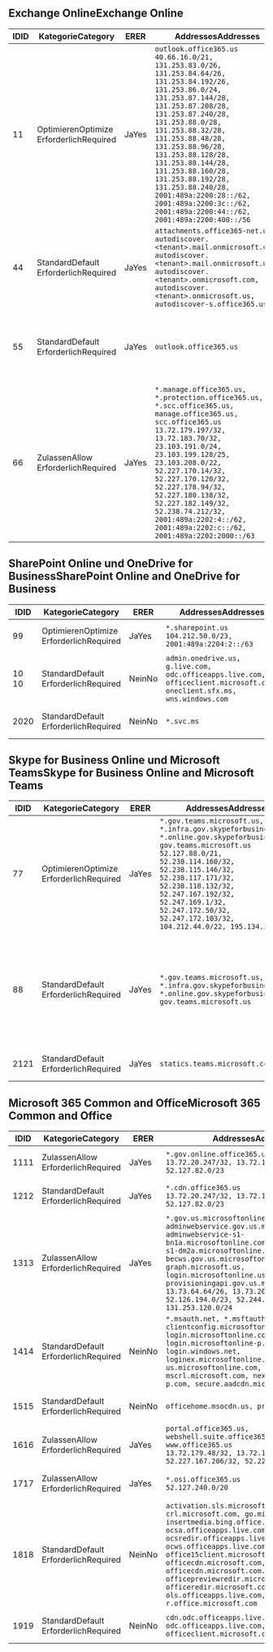 <!--THIS FILE IS AUTOMATICALLY GENERATED. MANUAL CHANGES WILL BE OVERWRITTEN.-->
<!--Please contact the Office 365 Endpoints team with any questions.-->
<!--USGovGCCHigh endpoints version 2019062800-->
<!--File generated 2019-06-28 11:00:11.8056-->

## <a name="exchange-online"></a><span data-ttu-id="0aae2-101">Exchange Online</span><span class="sxs-lookup"><span data-stu-id="0aae2-101">Exchange Online</span></span>

<span data-ttu-id="0aae2-102">ID</span><span class="sxs-lookup"><span data-stu-id="0aae2-102">ID</span></span> | <span data-ttu-id="0aae2-103">Kategorie</span><span class="sxs-lookup"><span data-stu-id="0aae2-103">Category</span></span> | <span data-ttu-id="0aae2-104">ER</span><span class="sxs-lookup"><span data-stu-id="0aae2-104">ER</span></span> | <span data-ttu-id="0aae2-105">Addresses</span><span class="sxs-lookup"><span data-stu-id="0aae2-105">Addresses</span></span> | <span data-ttu-id="0aae2-106">Ports</span><span class="sxs-lookup"><span data-stu-id="0aae2-106">Ports</span></span>
-- | -------------------- | --- | ------------------------------------------------------------------------------------------------------------------------------------------------------------------------------------------------------------------------------------------------------------------------------------------------------------------------------------------------------------------------------------------------------------------------------------------------ | -------------------------------
<span data-ttu-id="0aae2-107">1</span><span class="sxs-lookup"><span data-stu-id="0aae2-107">1</span></span> | <span data-ttu-id="0aae2-108">Optimieren</span><span class="sxs-lookup"><span data-stu-id="0aae2-108">Optimize</span></span><BR><span data-ttu-id="0aae2-109">Erforderlich</span><span class="sxs-lookup"><span data-stu-id="0aae2-109">Required</span></span> | <span data-ttu-id="0aae2-110">Ja</span><span class="sxs-lookup"><span data-stu-id="0aae2-110">Yes</span></span> | `outlook.office365.us`<BR>`40.66.16.0/21, 131.253.83.0/26, 131.253.84.64/26, 131.253.84.192/26, 131.253.86.0/24, 131.253.87.144/28, 131.253.87.208/28, 131.253.87.240/28, 131.253.88.0/28, 131.253.88.32/28, 131.253.88.48/28, 131.253.88.96/28, 131.253.88.128/28, 131.253.88.144/28, 131.253.88.160/28, 131.253.88.192/28, 131.253.88.240/28, 2001:489a:2200:28::/62, 2001:489a:2200:3c::/62, 2001:489a:2200:44::/62, 2001:489a:2200:400::/56` | <span data-ttu-id="0aae2-111">**TCP:** 443, 80</span><span class="sxs-lookup"><span data-stu-id="0aae2-111">**TCP:** 443, 80</span></span>
<span data-ttu-id="0aae2-112">4</span><span class="sxs-lookup"><span data-stu-id="0aae2-112">4</span></span> | <span data-ttu-id="0aae2-113">Standard</span><span class="sxs-lookup"><span data-stu-id="0aae2-113">Default</span></span><BR><span data-ttu-id="0aae2-114">Erforderlich</span><span class="sxs-lookup"><span data-stu-id="0aae2-114">Required</span></span> | <span data-ttu-id="0aae2-115">Ja</span><span class="sxs-lookup"><span data-stu-id="0aae2-115">Yes</span></span> | `attachments.office365-net.us, autodiscover.<tenant>.mail.onmicrosoft.com, autodiscover.<tenant>.mail.onmicrosoft.us, autodiscover.<tenant>.onmicrosoft.com, autodiscover.<tenant>.onmicrosoft.us, autodiscover-s.office365.us` | <span data-ttu-id="0aae2-116">**TCP:** 443, 80</span><span class="sxs-lookup"><span data-stu-id="0aae2-116">**TCP:** 443, 80</span></span>
<span data-ttu-id="0aae2-117">5</span><span class="sxs-lookup"><span data-stu-id="0aae2-117">5</span></span> | <span data-ttu-id="0aae2-118">Standard</span><span class="sxs-lookup"><span data-stu-id="0aae2-118">Default</span></span><BR><span data-ttu-id="0aae2-119">Erforderlich</span><span class="sxs-lookup"><span data-stu-id="0aae2-119">Required</span></span> | <span data-ttu-id="0aae2-120">Ja</span><span class="sxs-lookup"><span data-stu-id="0aae2-120">Yes</span></span> | `outlook.office365.us` | <span data-ttu-id="0aae2-121">**TCP:** 143, 25, 587, 993, 995</span><span class="sxs-lookup"><span data-stu-id="0aae2-121">**TCP:** 143, 25, 587, 993, 995</span></span>
<span data-ttu-id="0aae2-122">6</span><span class="sxs-lookup"><span data-stu-id="0aae2-122">6</span></span> | <span data-ttu-id="0aae2-123">Zulassen</span><span class="sxs-lookup"><span data-stu-id="0aae2-123">Allow</span></span><BR><span data-ttu-id="0aae2-124">Erforderlich</span><span class="sxs-lookup"><span data-stu-id="0aae2-124">Required</span></span> | <span data-ttu-id="0aae2-125">Ja</span><span class="sxs-lookup"><span data-stu-id="0aae2-125">Yes</span></span> | `*.manage.office365.us, *.protection.office365.us, *.scc.office365.us, manage.office365.us, scc.office365.us`<BR>`13.72.179.197/32, 13.72.183.70/32, 23.103.191.0/24, 23.103.199.128/25, 23.103.208.0/22, 52.227.170.14/32, 52.227.170.120/32, 52.227.178.94/32, 52.227.180.138/32, 52.227.182.149/32, 52.238.74.212/32, 2001:489a:2202:4::/62, 2001:489a:2202:c::/62, 2001:489a:2202:2000::/63` | <span data-ttu-id="0aae2-126">**TCP:** 25, 443</span><span class="sxs-lookup"><span data-stu-id="0aae2-126">**TCP:** 25, 443</span></span>

## <a name="sharepoint-online-and-onedrive-for-business"></a><span data-ttu-id="0aae2-127">SharePoint Online und OneDrive for Business</span><span class="sxs-lookup"><span data-stu-id="0aae2-127">SharePoint Online and OneDrive for Business</span></span>

<span data-ttu-id="0aae2-128">ID</span><span class="sxs-lookup"><span data-stu-id="0aae2-128">ID</span></span> | <span data-ttu-id="0aae2-129">Kategorie</span><span class="sxs-lookup"><span data-stu-id="0aae2-129">Category</span></span> | <span data-ttu-id="0aae2-130">ER</span><span class="sxs-lookup"><span data-stu-id="0aae2-130">ER</span></span> | <span data-ttu-id="0aae2-131">Addresses</span><span class="sxs-lookup"><span data-stu-id="0aae2-131">Addresses</span></span> | <span data-ttu-id="0aae2-132">Ports</span><span class="sxs-lookup"><span data-stu-id="0aae2-132">Ports</span></span>
-- | -------------------- | --- | ----------------------------------------------------------------------------------------------------------------------- | ----------------
<span data-ttu-id="0aae2-133">9</span><span class="sxs-lookup"><span data-stu-id="0aae2-133">9</span></span> | <span data-ttu-id="0aae2-134">Optimieren</span><span class="sxs-lookup"><span data-stu-id="0aae2-134">Optimize</span></span><BR><span data-ttu-id="0aae2-135">Erforderlich</span><span class="sxs-lookup"><span data-stu-id="0aae2-135">Required</span></span> | <span data-ttu-id="0aae2-136">Ja</span><span class="sxs-lookup"><span data-stu-id="0aae2-136">Yes</span></span> | `*.sharepoint.us`<BR>`104.212.50.0/23, 2001:489a:2204:2::/63` | <span data-ttu-id="0aae2-137">**TCP:** 443, 80</span><span class="sxs-lookup"><span data-stu-id="0aae2-137">**TCP:** 443, 80</span></span>
<span data-ttu-id="0aae2-138">10 </span><span class="sxs-lookup"><span data-stu-id="0aae2-138">10</span></span> | <span data-ttu-id="0aae2-139">Standard</span><span class="sxs-lookup"><span data-stu-id="0aae2-139">Default</span></span><BR><span data-ttu-id="0aae2-140">Erforderlich</span><span class="sxs-lookup"><span data-stu-id="0aae2-140">Required</span></span> | <span data-ttu-id="0aae2-141">Nein</span><span class="sxs-lookup"><span data-stu-id="0aae2-141">No</span></span> | `admin.onedrive.us, g.live.com, odc.officeapps.live.com, officeclient.microsoft.com, oneclient.sfx.ms, wns.windows.com` | <span data-ttu-id="0aae2-142">**TCP:** 443, 80</span><span class="sxs-lookup"><span data-stu-id="0aae2-142">**TCP:** 443, 80</span></span>
<span data-ttu-id="0aae2-143">20</span><span class="sxs-lookup"><span data-stu-id="0aae2-143">20</span></span> | <span data-ttu-id="0aae2-144">Standard</span><span class="sxs-lookup"><span data-stu-id="0aae2-144">Default</span></span><BR><span data-ttu-id="0aae2-145">Erforderlich</span><span class="sxs-lookup"><span data-stu-id="0aae2-145">Required</span></span> | <span data-ttu-id="0aae2-146">Nein</span><span class="sxs-lookup"><span data-stu-id="0aae2-146">No</span></span> | `*.svc.ms` | <span data-ttu-id="0aae2-147">**TCP:** 443, 80</span><span class="sxs-lookup"><span data-stu-id="0aae2-147">**TCP:** 443, 80</span></span>

## <a name="skype-for-business-online-and-microsoft-teams"></a><span data-ttu-id="0aae2-148">Skype for Business Online und Microsoft Teams</span><span class="sxs-lookup"><span data-stu-id="0aae2-148">Skype for Business Online and Microsoft Teams</span></span>

<span data-ttu-id="0aae2-149">ID</span><span class="sxs-lookup"><span data-stu-id="0aae2-149">ID</span></span> | <span data-ttu-id="0aae2-150">Kategorie</span><span class="sxs-lookup"><span data-stu-id="0aae2-150">Category</span></span> | <span data-ttu-id="0aae2-151">ER</span><span class="sxs-lookup"><span data-stu-id="0aae2-151">ER</span></span> | <span data-ttu-id="0aae2-152">Addresses</span><span class="sxs-lookup"><span data-stu-id="0aae2-152">Addresses</span></span> | <span data-ttu-id="0aae2-153">Ports</span><span class="sxs-lookup"><span data-stu-id="0aae2-153">Ports</span></span>
-- | -------------------- | --- | --------------------------------------------------------------------------------------------------------------------------------------------------------------------------------------------------------------------------------------------------------------------------------------------------------------------------------- | --------------------------------------------------
<span data-ttu-id="0aae2-154">7</span><span class="sxs-lookup"><span data-stu-id="0aae2-154">7</span></span> | <span data-ttu-id="0aae2-155">Optimieren</span><span class="sxs-lookup"><span data-stu-id="0aae2-155">Optimize</span></span><BR><span data-ttu-id="0aae2-156">Erforderlich</span><span class="sxs-lookup"><span data-stu-id="0aae2-156">Required</span></span> | <span data-ttu-id="0aae2-157">Ja</span><span class="sxs-lookup"><span data-stu-id="0aae2-157">Yes</span></span> | `*.gov.teams.microsoft.us, *.infra.gov.skypeforbusiness.us, *.online.gov.skypeforbusiness.us, gov.teams.microsoft.us`<BR>`52.127.88.0/21, 52.238.114.160/32, 52.238.115.146/32, 52.238.117.171/32, 52.238.118.132/32, 52.247.167.192/32, 52.247.169.1/32, 52.247.172.50/32, 52.247.172.103/32, 104.212.44.0/22, 195.134.228.0/22` | <span data-ttu-id="0aae2-158">**TCP:** 443, 80</span><span class="sxs-lookup"><span data-stu-id="0aae2-158">**TCP:** 443, 80</span></span><BR><span data-ttu-id="0aae2-159">**UDP:** 3478</span><span class="sxs-lookup"><span data-stu-id="0aae2-159">**UDP:** 3478</span></span>
<span data-ttu-id="0aae2-160">8</span><span class="sxs-lookup"><span data-stu-id="0aae2-160">8</span></span> | <span data-ttu-id="0aae2-161">Standard</span><span class="sxs-lookup"><span data-stu-id="0aae2-161">Default</span></span><BR><span data-ttu-id="0aae2-162">Erforderlich</span><span class="sxs-lookup"><span data-stu-id="0aae2-162">Required</span></span> | <span data-ttu-id="0aae2-163">Ja</span><span class="sxs-lookup"><span data-stu-id="0aae2-163">Yes</span></span> | `*.gov.teams.microsoft.us, *.infra.gov.skypeforbusiness.us, *.online.gov.skypeforbusiness.us, gov.teams.microsoft.us` | <span data-ttu-id="0aae2-164">**TCP:** 5061, 50000-59999</span><span class="sxs-lookup"><span data-stu-id="0aae2-164">**TCP:** 5061, 50000-59999</span></span><BR><span data-ttu-id="0aae2-165">**UDP:** 50000-59999</span><span class="sxs-lookup"><span data-stu-id="0aae2-165">**UDP:** 50000-59999</span></span>
<span data-ttu-id="0aae2-166">21</span><span class="sxs-lookup"><span data-stu-id="0aae2-166">21</span></span> | <span data-ttu-id="0aae2-167">Standard</span><span class="sxs-lookup"><span data-stu-id="0aae2-167">Default</span></span><BR><span data-ttu-id="0aae2-168">Erforderlich</span><span class="sxs-lookup"><span data-stu-id="0aae2-168">Required</span></span> | <span data-ttu-id="0aae2-169">Ja</span><span class="sxs-lookup"><span data-stu-id="0aae2-169">Yes</span></span> | `statics.teams.microsoft.com` | <span data-ttu-id="0aae2-170">**TCP:** 443</span><span class="sxs-lookup"><span data-stu-id="0aae2-170">**TCP:** 443</span></span>

## <a name="microsoft-365-common-and-office"></a><span data-ttu-id="0aae2-171">Microsoft 365 Common and Office</span><span class="sxs-lookup"><span data-stu-id="0aae2-171">Microsoft 365 Common and Office</span></span> 

<span data-ttu-id="0aae2-172">ID</span><span class="sxs-lookup"><span data-stu-id="0aae2-172">ID</span></span> | <span data-ttu-id="0aae2-173">Kategorie</span><span class="sxs-lookup"><span data-stu-id="0aae2-173">Category</span></span> | <span data-ttu-id="0aae2-174">ER</span><span class="sxs-lookup"><span data-stu-id="0aae2-174">ER</span></span> | <span data-ttu-id="0aae2-175">Addresses</span><span class="sxs-lookup"><span data-stu-id="0aae2-175">Addresses</span></span> | <span data-ttu-id="0aae2-176">Ports</span><span class="sxs-lookup"><span data-stu-id="0aae2-176">Ports</span></span>
-- | ------------------- | --- | ---------------------------------------------------------------------------------------------------------------------------------------------------------------------------------------------------------------------------------------------------------------------------------------------------------------------------------------------------------------------------------------------- | ----------------
<span data-ttu-id="0aae2-177">11</span><span class="sxs-lookup"><span data-stu-id="0aae2-177">11</span></span> | <span data-ttu-id="0aae2-178">Zulassen</span><span class="sxs-lookup"><span data-stu-id="0aae2-178">Allow</span></span><BR><span data-ttu-id="0aae2-179">Erforderlich</span><span class="sxs-lookup"><span data-stu-id="0aae2-179">Required</span></span> | <span data-ttu-id="0aae2-180">Ja</span><span class="sxs-lookup"><span data-stu-id="0aae2-180">Yes</span></span> | `*.gov.online.office365.us`<BR>`13.72.20.247/32, 13.72.185.126/32, 52.127.82.0/23` | <span data-ttu-id="0aae2-181">**TCP:** 443</span><span class="sxs-lookup"><span data-stu-id="0aae2-181">**TCP:** 443</span></span>
<span data-ttu-id="0aae2-182">12</span><span class="sxs-lookup"><span data-stu-id="0aae2-182">12</span></span> | <span data-ttu-id="0aae2-183">Standard</span><span class="sxs-lookup"><span data-stu-id="0aae2-183">Default</span></span><BR><span data-ttu-id="0aae2-184">Erforderlich</span><span class="sxs-lookup"><span data-stu-id="0aae2-184">Required</span></span> | <span data-ttu-id="0aae2-185">Ja</span><span class="sxs-lookup"><span data-stu-id="0aae2-185">Yes</span></span> | `*.cdn.office365.us`<BR>`13.72.20.247/32, 13.72.185.126/32, 52.127.82.0/23` | <span data-ttu-id="0aae2-186">**TCP:** 443</span><span class="sxs-lookup"><span data-stu-id="0aae2-186">**TCP:** 443</span></span>
<span data-ttu-id="0aae2-187">13</span><span class="sxs-lookup"><span data-stu-id="0aae2-187">13</span></span> | <span data-ttu-id="0aae2-188">Zulassen</span><span class="sxs-lookup"><span data-stu-id="0aae2-188">Allow</span></span><BR><span data-ttu-id="0aae2-189">Erforderlich</span><span class="sxs-lookup"><span data-stu-id="0aae2-189">Required</span></span> | <span data-ttu-id="0aae2-190">Ja</span><span class="sxs-lookup"><span data-stu-id="0aae2-190">Yes</span></span> | `*.gov.us.microsoftonline.com, adminwebservice.gov.us.microsoftonline.com, adminwebservice-s1-bn1a.microsoftonline.com, adminwebservice-s1-dm2a.microsoftonline.com, becws.gov.us.microsoftonline.com, graph.microsoft.us, login.microsoftonline.us, provisioningapi.gov.us.microsoftonline.com`<BR>`13.73.64.64/26, 13.73.208.128/25, 52.126.194.0/23, 52.244.120.128/25, 131.253.120.0/24` | <span data-ttu-id="0aae2-191">**TCP:** 443</span><span class="sxs-lookup"><span data-stu-id="0aae2-191">**TCP:** 443</span></span>
<span data-ttu-id="0aae2-192">14</span><span class="sxs-lookup"><span data-stu-id="0aae2-192">14</span></span> | <span data-ttu-id="0aae2-193">Standard</span><span class="sxs-lookup"><span data-stu-id="0aae2-193">Default</span></span><BR><span data-ttu-id="0aae2-194">Erforderlich</span><span class="sxs-lookup"><span data-stu-id="0aae2-194">Required</span></span> | <span data-ttu-id="0aae2-195">Nein</span><span class="sxs-lookup"><span data-stu-id="0aae2-195">No</span></span> | `*.msauth.net, *.msftauth.net, clientconfig.microsoftonline-p.net, login.microsoftonline.com, login.microsoftonline-p.com, login.windows.net, loginex.microsoftonline.com, login-us.microsoftonline.com, mscrl.microsoft.com, nexus.microsoftonline-p.com, secure.aadcdn.microsoftonline-p.com` | <span data-ttu-id="0aae2-196">**TCP:** 443</span><span class="sxs-lookup"><span data-stu-id="0aae2-196">**TCP:** 443</span></span>
<span data-ttu-id="0aae2-197">15</span><span class="sxs-lookup"><span data-stu-id="0aae2-197">15</span></span> | <span data-ttu-id="0aae2-198">Standard</span><span class="sxs-lookup"><span data-stu-id="0aae2-198">Default</span></span><BR><span data-ttu-id="0aae2-199">Erforderlich</span><span class="sxs-lookup"><span data-stu-id="0aae2-199">Required</span></span> | <span data-ttu-id="0aae2-200">Nein</span><span class="sxs-lookup"><span data-stu-id="0aae2-200">No</span></span> | `officehome.msocdn.us, prod.msocdn.us` | <span data-ttu-id="0aae2-201">**TCP:** 443, 80</span><span class="sxs-lookup"><span data-stu-id="0aae2-201">**TCP:** 443, 80</span></span>
<span data-ttu-id="0aae2-202">16</span><span class="sxs-lookup"><span data-stu-id="0aae2-202">16</span></span> | <span data-ttu-id="0aae2-203">Zulassen</span><span class="sxs-lookup"><span data-stu-id="0aae2-203">Allow</span></span><BR><span data-ttu-id="0aae2-204">Erforderlich</span><span class="sxs-lookup"><span data-stu-id="0aae2-204">Required</span></span> | <span data-ttu-id="0aae2-205">Ja</span><span class="sxs-lookup"><span data-stu-id="0aae2-205">Yes</span></span> | `portal.office365.us, webshell.suite.office365.us, www.office365.us`<BR>`13.72.179.48/32, 13.72.188.8/32, 52.227.167.206/32, 52.227.170.242/32` | <span data-ttu-id="0aae2-206">**TCP:** 443, 80</span><span class="sxs-lookup"><span data-stu-id="0aae2-206">**TCP:** 443, 80</span></span>
<span data-ttu-id="0aae2-207">17</span><span class="sxs-lookup"><span data-stu-id="0aae2-207">17</span></span> | <span data-ttu-id="0aae2-208">Zulassen</span><span class="sxs-lookup"><span data-stu-id="0aae2-208">Allow</span></span><BR><span data-ttu-id="0aae2-209">Erforderlich</span><span class="sxs-lookup"><span data-stu-id="0aae2-209">Required</span></span> | <span data-ttu-id="0aae2-210">Ja</span><span class="sxs-lookup"><span data-stu-id="0aae2-210">Yes</span></span> | `*.osi.office365.us`<BR>`52.127.240.0/20` | <span data-ttu-id="0aae2-211">**TCP:** 443</span><span class="sxs-lookup"><span data-stu-id="0aae2-211">**TCP:** 443</span></span>
<span data-ttu-id="0aae2-212">18</span><span class="sxs-lookup"><span data-stu-id="0aae2-212">18</span></span> | <span data-ttu-id="0aae2-213">Standard</span><span class="sxs-lookup"><span data-stu-id="0aae2-213">Default</span></span><BR><span data-ttu-id="0aae2-214">Erforderlich</span><span class="sxs-lookup"><span data-stu-id="0aae2-214">Required</span></span> | <span data-ttu-id="0aae2-215">Nein</span><span class="sxs-lookup"><span data-stu-id="0aae2-215">No</span></span> | `activation.sls.microsoft.com, crl.microsoft.com, go.microsoft.com, insertmedia.bing.office.net, ocsa.officeapps.live.com, ocsredir.officeapps.live.com, ocws.officeapps.live.com, office15client.microsoft.com, officecdn.microsoft.com, officecdn.microsoft.com.edgesuite.net, officepreviewredir.microsoft.com, officeredir.microsoft.com, ols.officeapps.live.com, r.office.microsoft.com` | <span data-ttu-id="0aae2-216">**TCP:** 443, 80</span><span class="sxs-lookup"><span data-stu-id="0aae2-216">**TCP:** 443, 80</span></span>
<span data-ttu-id="0aae2-217">19</span><span class="sxs-lookup"><span data-stu-id="0aae2-217">19</span></span> | <span data-ttu-id="0aae2-218">Standard</span><span class="sxs-lookup"><span data-stu-id="0aae2-218">Default</span></span><BR><span data-ttu-id="0aae2-219">Erforderlich</span><span class="sxs-lookup"><span data-stu-id="0aae2-219">Required</span></span> | <span data-ttu-id="0aae2-220">Nein</span><span class="sxs-lookup"><span data-stu-id="0aae2-220">No</span></span> | `cdn.odc.officeapps.live.com, odc.officeapps.live.com, officeclient.microsoft.com` | <span data-ttu-id="0aae2-221">**TCP:** 443, 80</span><span class="sxs-lookup"><span data-stu-id="0aae2-221">**TCP:** 443, 80</span></span>
